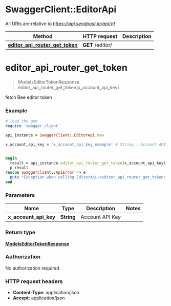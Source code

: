 # SwaggerClient::EditorApi

All URIs are relative to *https://api.sendpost.io/api/v1*

Method | HTTP request | Description
------------- | ------------- | -------------
[**editor_api_router_get_token**](EditorApi.md#editor_api_router_get_token) | **GET** /editor/ | 


# **editor_api_router_get_token**
> ModelsEditorTokenResponse editor_api_router_get_token(x_account_api_key)



fetch Bee editor token

### Example
```ruby
# load the gem
require 'swagger_client'

api_instance = SwaggerClient::EditorApi.new

x_account_api_key = 'x_account_api_key_example' # String | Account API Key


begin
  result = api_instance.editor_api_router_get_token(x_account_api_key)
  p result
rescue SwaggerClient::ApiError => e
  puts "Exception when calling EditorApi->editor_api_router_get_token: #{e}"
end
```

### Parameters

Name | Type | Description  | Notes
------------- | ------------- | ------------- | -------------
 **x_account_api_key** | **String**| Account API Key | 

### Return type

[**ModelsEditorTokenResponse**](ModelsEditorTokenResponse.md)

### Authorization

No authorization required

### HTTP request headers

 - **Content-Type**: application/json
 - **Accept**: application/json



